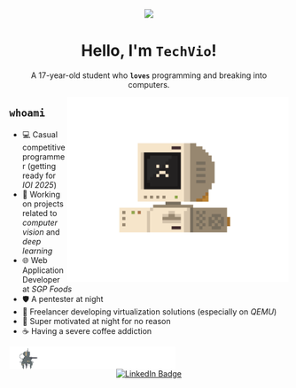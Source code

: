 <div align="center">
<div id="header" align="center">
  <img src="https://media.giphy.com/media/hu9xj9UtxpoY3oytsh/giphy.gif" width="100"/>
</div>

# Hello, I'm ```TechVio```!

A 17-year-old student who **```loves```** programming and breaking into computers.

</div>


<img src="computer.gif" align="right" width="400">

 ## ```whoami```

- 💻 Casual competitive programmer (getting ready for *IOI 2025*)
- 🔬 Working on projects related to *computer vision* and *deep learning*
- 🌐 Web Application Developer at *SGP Foods*
- 🛡️ A pentester at night
- 💼 Freelancer developing virtualization solutions (especially on *QEMU*)
- 🚀 Super motivated at night for no reason
- ☕ Having a severe coffee addiction
<img src="pixel_robot.gif" align="center" width="300">
<div id="badges" align="center">
  <a href="https://www.linkedin.com/in/abdelmonaimbounite/">
    <img src="https://img.shields.io/badge/LinkedIn-blue?style=for-the-badge&logo=linkedin&logoColor=white" alt="LinkedIn Badge"/>
  </a>

</div>
